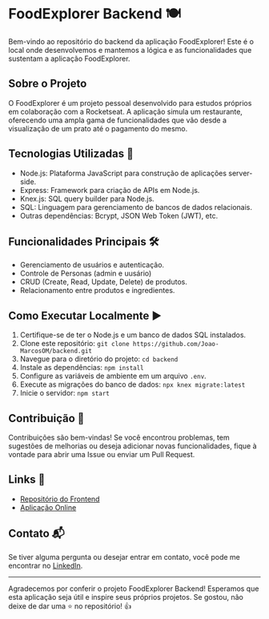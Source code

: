 # FoodExplorer Backend 🍽️

Bem-vindo ao repositório do backend da aplicação FoodExplorer! Este é o local onde desenvolvemos e mantemos a lógica e as funcionalidades que sustentam a aplicação FoodExplorer.

## Sobre o Projeto

O FoodExplorer é um projeto pessoal desenvolvido para estudos próprios em colaboração com a Rocketseat. A aplicação simula um restaurante, oferecendo uma ampla gama de funcionalidades que vão desde a visualização de um prato até o pagamento do mesmo.

## Tecnologias Utilizadas 🚀

- Node.js: Plataforma JavaScript para construção de aplicações server-side.
- Express: Framework para criação de APIs em Node.js.
- Knex.js: SQL query builder para Node.js.
- SQL: Linguagem para gerenciamento de bancos de dados relacionais.
- Outras dependências: Bcrypt, JSON Web Token (JWT), etc.

## Funcionalidades Principais 🛠️

- Gerenciamento de usuários e autenticação.
- Controle de Personas (admin e uusário)
- CRUD (Create, Read, Update, Delete) de produtos.
- Relacionamento entre produtos e ingredientes.

## Como Executar Localmente ▶️

1. Certifique-se de ter o Node.js e um banco de dados SQL instalados.
2. Clone este repositório: `git clone https://github.com/Joao-MarcosOM/backend.git`
3. Navegue para o diretório do projeto: `cd backend`
4. Instale as dependências: `npm install`
5. Configure as variáveis de ambiente em um arquivo `.env`.
6. Execute as migrações do banco de dados: `npx knex migrate:latest`
7. Inicie o servidor: `npm start`

## Contribuição 🤝

Contribuições são bem-vindas! Se você encontrou problemas, tem sugestões de melhorias ou deseja adicionar novas funcionalidades, fique à vontade para abrir uma Issue ou enviar um Pull Request.

## Links 🔗

- [Repositório do Frontend](https://github.com/Joao-MarcosOM/FoodExplorer)
- [Aplicação Online](https://rocketfoodexplorer.netlify.app/)

## Contato 📬

Se tiver alguma pergunta ou desejar entrar em contato, você pode me encontrar no [LinkedIn](www.linkedin.com/in/joão-marcosom).

---

Agradecemos por conferir o projeto FoodExplorer Backend! Esperamos que esta aplicação seja útil e inspire seus próprios projetos. Se gostou, não deixe de dar uma ⭐️ no repositório! 👍
